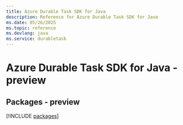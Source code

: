 ```yaml
---
title: Azure Durable Task SDK for Java
description: Reference for Azure Durable Task SDK for Java
ms.date: 05/26/2025
ms.topic: reference
ms.devlang: java
ms.service: durabletask
---
```

# Azure Durable Task SDK for Java - preview
## Packages - preview
[!INCLUDE [packages](durable-task-index.md)]